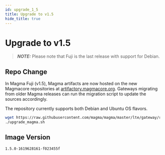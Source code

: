 ```yaml
---
id: upgrade_1_5
title: Upgrade to v1.5
hide_title: true
---
```


# Upgrade to v1.5

> **_NOTE:_** Please note that Fuji is the last release with support for Debian.

## Repo Change

In Magma Fuji (v1.5), Magma artifacts are now hosted on the new Magmacore repositories at
[artifactory.magmacore.org](https://artifactory.magmacore.org/).
Gateways migrating from older Magma releases can run the migration script to update the sources accordingly.

The repository currently supports both Debian and Ubuntu OS flavors.

```bash
wget https://raw.githubusercontent.com/magma/magma/master/lte/gateway/release/upgrade_magma.sh
./upgrade_magma.sh
```

## Image Version

`1.5.0-1619628161-f023455f`
